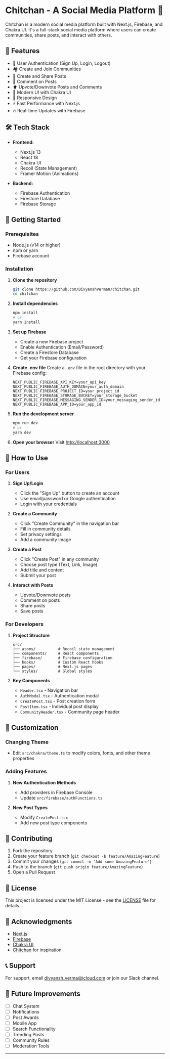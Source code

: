 # Chitchan - A Social Media Platform 🚀

Chitchan is a modern social media platform built with Next.js, Firebase, and Chakra UI. It's a full-stack social media platform where users can create communities, share posts, and interact with others.

## 🌟 Features

- 🔐 User Authentication (Sign Up, Login, Logout)
- 🏘️ Create and Join Communities
- 📝 Create and Share Posts
- 💬 Comment on Posts
- ⬆️ Upvote/Downvote Posts and Comments
- 🎨 Modern UI with Chakra UI
- 📱 Responsive Design
- ⚡ Fast Performance with Next.js
- 🔥 Real-time Updates with Firebase

## 🛠️ Tech Stack

- **Frontend:**
  - Next.js 13
  - React 18
  - Chakra UI
  - Recoil (State Management)
  - Framer Motion (Animations)

- **Backend:**
  - Firebase Authentication
  - Firestore Database
  - Firebase Storage

## 🚀 Getting Started

### Prerequisites

- Node.js (v14 or higher)
- npm or yarn
- Firebase account

### Installation

1. **Clone the repository**
   ```bash
   git clone https://github.com/DivyanshVerma0/chitchan.git
   cd chitchan
   ```

2. **Install dependencies**
   ```bash
   npm install
   # or
   yarn install
   ```

3. **Set up Firebase**
   - Create a new Firebase project
   - Enable Authentication (Email/Password)
   - Create a Firestore Database
   - Get your Firebase configuration

4. **Create .env file**
   Create a `.env` file in the root directory with your Firebase config:
   ```
   NEXT_PUBLIC_FIREBASE_API_KEY=your_api_key
   NEXT_PUBLIC_FIREBASE_AUTH_DOMAIN=your_auth_domain
   NEXT_PUBLIC_FIREBASE_PROJECT_ID=your_project_id
   NEXT_PUBLIC_FIREBASE_STORAGE_BUCKET=your_storage_bucket
   NEXT_PUBLIC_FIREBASE_MESSAGING_SENDER_ID=your_messaging_sender_id
   NEXT_PUBLIC_FIREBASE_APP_ID=your_app_id
   ```

5. **Run the development server**
   ```bash
   npm run dev
   # or
   yarn dev
   ```

6. **Open your browser**
   Visit [http://localhost:3000](http://localhost:3000)

## 📱 How to Use

### For Users
1. **Sign Up/Login**
   - Click the "Sign Up" button to create an account
   - Use email/password or Google authentication
   - Login with your credentials

2. **Create a Community**
   - Click "Create Community" in the navigation bar
   - Fill in community details
   - Set privacy settings
   - Add a community image

3. **Create a Post**
   - Click "Create Post" in any community
   - Choose post type (Text, Link, Image)
   - Add title and content
   - Submit your post

4. **Interact with Posts**
   - Upvote/Downvote posts
   - Comment on posts
   - Share posts
   - Save posts

### For Developers
1. **Project Structure**
   ```
   src/
   ├── atoms/          # Recoil state management
   ├── components/     # React components
   ├── firebase/       # Firebase configuration
   ├── hooks/          # Custom React hooks
   ├── pages/          # Next.js pages
   └── styles/         # Global styles
   ```

2. **Key Components**
   - `Header.tsx` - Navigation bar
   - `AuthModal.tsx` - Authentication modal
   - `CreatePost.tsx` - Post creation form
   - `PostItem.tsx` - Individual post display
   - `CommunityHeader.tsx` - Community page header

## 🔧 Customization

### Changing Theme
- Edit `src/chakra/theme.ts` to modify colors, fonts, and other theme properties

### Adding Features
1. **New Authentication Methods**
   - Add providers in Firebase Console
   - Update `src/firebase/authFunctions.ts`

2. **New Post Types**
   - Modify `CreatePost.tsx`
   - Add new post type components

## 🤝 Contributing

1. Fork the repository
2. Create your feature branch (`git checkout -b feature/AmazingFeature`)
3. Commit your changes (`git commit -m 'Add some AmazingFeature'`)
4. Push to the branch (`git push origin feature/AmazingFeature`)
5. Open a Pull Request

## 📝 License

This project is licensed under the MIT License - see the [LICENSE](LICENSE) file for details.

## 🙏 Acknowledgments

- [Next.js](https://nextjs.org/)
- [Firebase](https://firebase.google.com/)
- [Chakra UI](https://chakra-ui.com/)
- [Chitchan](https://github.com/DivyanshVerma0/Chitchan) for inspiration

## 📞 Support

For support, email divyansh_verma@icloud.com or join our Slack channel.

## 🎯 Future Improvements

- [ ] Chat System
- [ ] Notifications
- [ ] Post Awards
- [ ] Mobile App
- [ ] Search Functionality
- [ ] Trending Posts
- [ ] Community Rules
- [ ] Moderation Tools

---


